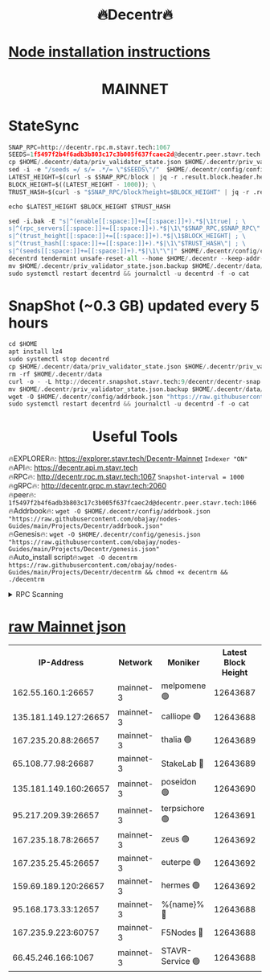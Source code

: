 <h1 align="center"> 🔥Decentr🔥</h1>

[Node installation instructions](https://github.com/obajay/nodes-Guides/tree/main/Projects/Decentr)
=
<h1 align="center"> MAINNET</h1>

# StateSync
```python
SNAP_RPC=http://decentr.rpc.m.stavr.tech:1067
SEEDS=1f5497f2b4f6adb3b803c17c3b005f637fcaec2d@decentr.peer.stavr.tech:1066
cp $HOME/.decentr/data/priv_validator_state.json $HOME/.decentr/priv_validator_state.json.backup
sed -i -e "/seeds =/ s/= .*/= \"$SEEDS\"/"  $HOME/.decentr/config/config.toml
LATEST_HEIGHT=$(curl -s $SNAP_RPC/block | jq -r .result.block.header.height); \
BLOCK_HEIGHT=$((LATEST_HEIGHT - 1000)); \
TRUST_HASH=$(curl -s "$SNAP_RPC/block?height=$BLOCK_HEIGHT" | jq -r .result.block_id.hash)

echo $LATEST_HEIGHT $BLOCK_HEIGHT $TRUST_HASH

sed -i.bak -E "s|^(enable[[:space:]]+=[[:space:]]+).*$|\1true| ; \
s|^(rpc_servers[[:space:]]+=[[:space:]]+).*$|\1\"$SNAP_RPC,$SNAP_RPC\"| ; \
s|^(trust_height[[:space:]]+=[[:space:]]+).*$|\1$BLOCK_HEIGHT| ; \
s|^(trust_hash[[:space:]]+=[[:space:]]+).*$|\1\"$TRUST_HASH\"| ; \
s|^(seeds[[:space:]]+=[[:space:]]+).*$|\1\"\"|" $HOME/.decentr/config/config.toml
decentrd tendermint unsafe-reset-all --home $HOME/.decentr --keep-addr-book
mv $HOME/.decentr/priv_validator_state.json.backup $HOME/.decentr/data/priv_validator_state.json
sudo systemctl restart decentrd && journalctl -u decentrd -f -o cat
```
# SnapShot (~0.3 GB) updated every 5 hours
```python
cd $HOME
apt install lz4
sudo systemctl stop decentrd
cp $HOME/.decentr/data/priv_validator_state.json $HOME/.decentr/priv_validator_state.json.backup
rm -rf $HOME/.decentr/data
curl -o - -L http://decentr.snapshot.stavr.tech:9/decentr/decentr-snap.tar.lz4 | lz4 -c -d - | tar -x -C $HOME/.decentr --strip-components 2
mv $HOME/.decentr/priv_validator_state.json.backup $HOME/.decentr/data/priv_validator_state.json
wget -O $HOME/.decentr/config/addrbook.json "https://raw.githubusercontent.com/obajay/nodes-Guides/main/Projects/Decentr/addrbook.json"
sudo systemctl restart decentrd && journalctl -u decentrd -f -o cat
```

 <h1 align="center"> Useful Tools</h1>

🔥EXPLORER🔥:     https://explorer.stavr.tech/Decentr-Mainnet        `Indexer "ON"` \
🔥API🔥:          https://decentr.api.m.stavr.tech \
🔥RPC🔥:          http://decentr.rpc.m.stavr.tech:1067              `Snapshot-interval = 1000` \
🔥gRPC🔥:         http://decentr.grpc.m.stavr.tech:2060 \
🔥peer🔥:         `1f5497f2b4f6adb3b803c17c3b005f637fcaec2d@decentr.peer.stavr.tech:1066` \
🔥Addrbook🔥:  `wget -O $HOME/.decentr/config/addrbook.json "https://raw.githubusercontent.com/obajay/nodes-Guides/main/Projects/Decentr/addrbook.json"` \
🔥Genesis🔥:  `wget -O $HOME/.decentr/config/genesis.json "https://raw.githubusercontent.com/obajay/nodes-Guides/main/Projects/Decentr/genesis.json"` \
🔥Auto_install script🔥:`wget -O decentrm https://raw.githubusercontent.com/obajay/nodes-Guides/main/Projects/Decentr/decentrm && chmod +x decentrm && ./decentrm`

<details>
<summary>RPC Scanning</summary>

<h2 align="center"> We scan nodes in real time every 4 hours. And we provide the final result of RPC endpoints.
We cannot influence the operation of these nodes in any way. </h2>


```python
If Voting Power is higher than 0 --> then the Node is a validator of the network and may be subject to attack and be a potential threat to the chain.
```
```python
We marked such validators with a red symbol
```

</details>

[raw Mainnet json](https://rpc-check.decentrm.stavr.tech/decentrm/rpc-decentrm-result.json)
=



<table><tr><th>IP-Address</th><th>Network</th><th>Moniker</th><th>Latest Block Height</th><th>Earliest Block Height</th><th>Catching Up</th><th>Tx Index</th><th>Voting Power</th><th>Scan Time</th></tr><tr><td>162.55.160.1:26657</td><td>mainnet-3</td><td>melpomene 🟢</td><td>12643687</td><td>1688950</td><td>False</td><td>on</td><td>0</td><td>2024-01-29T06:14:03.799408838UTC</td></tr><tr><td>135.181.149.127:26657</td><td>mainnet-3</td><td>calliope 🟢</td><td>12643688</td><td>1688950</td><td>False</td><td>on</td><td>0</td><td>2024-01-29T06:14:06.301388583UTC</td></tr><tr><td>167.235.20.88:26657</td><td>mainnet-3</td><td>thalia 🟢</td><td>12643689</td><td>1688950</td><td>False</td><td>on</td><td>0</td><td>2024-01-29T06:14:11.961439844UTC</td></tr><tr><td>65.108.77.98:26687</td><td>mainnet-3</td><td>StakeLab 🔴</td><td>12643689</td><td>1688950</td><td>False</td><td>on</td><td>5409992</td><td>2024-01-29T06:14:12.301623677UTC</td></tr><tr><td>135.181.149.160:26657</td><td>mainnet-3</td><td>poseidon 🟢</td><td>12643690</td><td>1688950</td><td>False</td><td>on</td><td>0</td><td>2024-01-29T06:14:17.089954939UTC</td></tr><tr><td>95.217.209.39:26657</td><td>mainnet-3</td><td>terpsichore 🟢</td><td>12643691</td><td>1688950</td><td>False</td><td>on</td><td>0</td><td>2024-01-29T06:14:23.606904608UTC</td></tr><tr><td>167.235.18.78:26657</td><td>mainnet-3</td><td>zeus 🟢</td><td>12643692</td><td>1688950</td><td>False</td><td>on</td><td>0</td><td>2024-01-29T06:14:27.925431616UTC</td></tr><tr><td>167.235.25.45:26657</td><td>mainnet-3</td><td>euterpe 🟢</td><td>12643692</td><td>1688950</td><td>False</td><td>on</td><td>0</td><td>2024-01-29T06:14:30.286877036UTC</td></tr><tr><td>159.69.189.120:26657</td><td>mainnet-3</td><td>hermes 🟢</td><td>12643692</td><td>1688950</td><td>False</td><td>on</td><td>0</td><td>2024-01-29T06:14:32.581451612UTC</td></tr><tr><td>95.168.173.33:12657</td><td>mainnet-3</td><td>%{name}% 🔴</td><td>12643688</td><td>8964001</td><td>False</td><td>on</td><td>4177722</td><td>2024-01-29T06:14:07.410584964UTC</td></tr><tr><td>167.235.9.223:60757</td><td>mainnet-3</td><td>F5Nodes 🔴</td><td>12643688</td><td>12380001</td><td>False</td><td>off</td><td>562</td><td>2024-01-29T06:14:07.635752513UTC</td></tr><tr><td>66.45.246.166:1067</td><td>mainnet-3</td><td>STAVR-Service 🟢</td><td>12643688</td><td>12640001</td><td>False</td><td>on</td><td>0</td><td>2024-01-29T06:14:06.917521552UTC</td></tr></table>